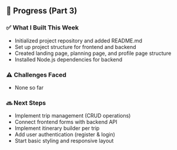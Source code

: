 ## 📝 Progress (Part 3)

### ✅ What I Built This Week
- Initialized project repository and added README.md
- Set up project structure for frontend and backend
- Created landing page, planning page, and profile page structure
- Installed Node.js dependencies for backend

### ⚠️ Challenges Faced
- None so far

### 🔜 Next Steps
- Implement trip management (CRUD operations)
- Connect frontend forms with backend API
- Implement itinerary builder per trip
- Add user authentication (register & login)
- Start basic styling and responsive layout
